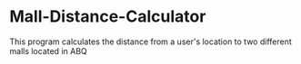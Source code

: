 # Mall-Distance-Calculator
This program calculates the distance from a user's location to two different malls located in ABQ
